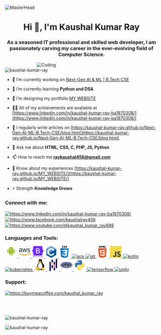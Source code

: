 ![MasterHead](https://user-images.githubusercontent.com/90236635/232446433-d5540fa2-fe28-4bb8-b929-cdb51fe61336.gif)
<h1 align="center">Hi 👋, I'm Kaushal Kumar Ray</h1>
<h3 align="center">As a seasoned IT professional and skilled web developer, I am passionately carving my career in the ever-evolving field of Computer Science.</h3>
<img align="right" alt="Coding" width="400" src="https://cdn.dribbble.com/users/1162077/screenshots/3848914/programmer.gif">

<p align="left"> <img src="https://komarev.com/ghpvc/?username=kaushal-kumar-ray&label=Profile%20views&color=0e75b6&style=flat" alt="kaushal-kumar-ray" /> </p>

- 🔭 I’m currently working on [Next-Gen AI & ML | B.Tech CSE](https://kaushal-kumar-ray.github.io/Next-Gen-AI-ML-B.Tech-CSE/)

- 🌱 I’m currently learning **Python and DSA**

- 👯 I’m designing my portfolio [MY WEBSITE](https://kaushal-kumar-ray.github.io/MY_WEBSITE/)

- 👨‍💻 All of my achievements are available at [https://www.linkedin.com/in/kaushal-kumar-ray-ba1870308/](https://www.linkedin.com/in/kaushal-kumar-ray-ba1870308/)

- 📝 I regularly write articles on [https://kaushal-kumar-ray.github.io/Next-Gen-AI-ML-B.Tech-CSE/blog.html](https://kaushal-kumar-ray.github.io/Next-Gen-AI-ML-B.Tech-CSE/blog.html)

- 💬 Ask me about **HTML, CSS, C, PHP, JS, Python**

- 📫 How to reach me **raykaushal456@gmail.com**

- 📄 Know about my experiences [https://kaushal-kumar-ray.github.io/MY_WEBSITE/](https://kaushal-kumar-ray.github.io/MY_WEBSITE/)

- ⚡ Strength **Knowledge Grows**

<h3 align="left">Connect with me:</h3>
<p align="left">
<a href="https://linkedin.com/in/https://www.linkedin.com/in/kaushal-kumar-ray-ba1870308/" target="blank"><img align="center" src="https://raw.githubusercontent.com/rahuldkjain/github-profile-readme-generator/master/src/images/icons/Social/linked-in-alt.svg" alt="https://www.linkedin.com/in/kaushal-kumar-ray-ba1870308/" height="30" width="40" /></a>
<a href="https://fb.com/https://www.facebook.com/kaushalray456" target="blank"><img align="center" src="https://raw.githubusercontent.com/rahuldkjain/github-profile-readme-generator/master/src/images/icons/Social/facebook.svg" alt="https://www.facebook.com/kaushalray456" height="30" width="40" /></a>
<a href="https://www.youtube.com/c/https://www.youtube.com/@kaushal_kumar_ray888" target="blank"><img align="center" src="https://raw.githubusercontent.com/rahuldkjain/github-profile-readme-generator/master/src/images/icons/Social/youtube.svg" alt="https://www.youtube.com/@kaushal_kumar_ray888" height="30" width="40" /></a>
</p>

<h3 align="left">Languages and Tools:</h3>
<p align="left"> <a href="https://developer.android.com" target="_blank" rel="noreferrer"> <img src="https://raw.githubusercontent.com/devicons/devicon/master/icons/android/android-original-wordmark.svg" alt="android" width="40" height="40"/> </a> <a href="https://aws.amazon.com" target="_blank" rel="noreferrer"> <img src="https://raw.githubusercontent.com/devicons/devicon/master/icons/amazonwebservices/amazonwebservices-original-wordmark.svg" alt="aws" width="40" height="40"/> </a> <a href="https://getbootstrap.com" target="_blank" rel="noreferrer"> <img src="https://raw.githubusercontent.com/devicons/devicon/master/icons/bootstrap/bootstrap-plain-wordmark.svg" alt="bootstrap" width="40" height="40"/> </a> <a href="https://www.cprogramming.com/" target="_blank" rel="noreferrer"> <img src="https://raw.githubusercontent.com/devicons/devicon/master/icons/c/c-original.svg" alt="c" width="40" height="40"/> </a> <a href="https://www.w3schools.com/css/" target="_blank" rel="noreferrer"> <img src="https://raw.githubusercontent.com/devicons/devicon/master/icons/css3/css3-original-wordmark.svg" alt="css3" width="40" height="40"/> </a> <a href="https://cloud.google.com" target="_blank" rel="noreferrer"> <img src="https://www.vectorlogo.zone/logos/google_cloud/google_cloud-icon.svg" alt="gcp" width="40" height="40"/> </a> <a href="https://git-scm.com/" target="_blank" rel="noreferrer"> <img src="https://www.vectorlogo.zone/logos/git-scm/git-scm-icon.svg" alt="git" width="40" height="40"/> </a> <a href="https://www.w3.org/html/" target="_blank" rel="noreferrer"> <img src="https://raw.githubusercontent.com/devicons/devicon/master/icons/html5/html5-original-wordmark.svg" alt="html5" width="40" height="40"/> </a> <a href="https://developer.mozilla.org/en-US/docs/Web/JavaScript" target="_blank" rel="noreferrer"> <img src="https://raw.githubusercontent.com/devicons/devicon/master/icons/javascript/javascript-original.svg" alt="javascript" width="40" height="40"/> </a> <a href="https://kotlinlang.org" target="_blank" rel="noreferrer"> <img src="https://www.vectorlogo.zone/logos/kotlinlang/kotlinlang-icon.svg" alt="kotlin" width="40" height="40"/> </a> <a href="https://kubernetes.io" target="_blank" rel="noreferrer"> <img src="https://www.vectorlogo.zone/logos/kubernetes/kubernetes-icon.svg" alt="kubernetes" width="40" height="40"/> </a> <a href="https://www.linux.org/" target="_blank" rel="noreferrer"> <img src="https://raw.githubusercontent.com/devicons/devicon/master/icons/linux/linux-original.svg" alt="linux" width="40" height="40"/> </a> <a href="https://pandas.pydata.org/" target="_blank" rel="noreferrer"> <img src="https://raw.githubusercontent.com/devicons/devicon/2ae2a900d2f041da66e950e4d48052658d850630/icons/pandas/pandas-original.svg" alt="pandas" width="40" height="40"/> </a> <a href="https://www.php.net" target="_blank" rel="noreferrer"> <img src="https://raw.githubusercontent.com/devicons/devicon/master/icons/php/php-original.svg" alt="php" width="40" height="40"/> </a> <a href="https://www.python.org" target="_blank" rel="noreferrer"> <img src="https://raw.githubusercontent.com/devicons/devicon/master/icons/python/python-original.svg" alt="python" width="40" height="40"/> </a> <a href="https://www.tensorflow.org" target="_blank" rel="noreferrer"> <img src="https://www.vectorlogo.zone/logos/tensorflow/tensorflow-icon.svg" alt="tensorflow" width="40" height="40"/> </a> <a href="https://unity.com/" target="_blank" rel="noreferrer"> <img src="https://www.vectorlogo.zone/logos/unity3d/unity3d-icon.svg" alt="unity" width="40" height="40"/> </a> </p>

<h3 align="left">Support:</h3>
<p><a href="https://www.buymeacoffee.com/https://buymeacoffee.com/kaushal_kumar_ray"> <img align="center" src="https://cdn.buymeacoffee.com/buttons/v2/default-yellow.png" height="50" width="210" alt="https://buymeacoffee.com/kaushal_kumar_ray" /></a></p><br><br>
<p><img align="center" src="https://github-readme-stats.vercel.app/api/top-langs?username=kaushal-kumar-ray&show_icons=true&locale=en&layout=compact" alt="kaushal-kumar-ray" /></p>

<p><img align="center" src="https://github-readme-streak-stats.herokuapp.com/?user=kaushal-kumar-ray&" alt="kaushal-kumar-ray" /></p>
